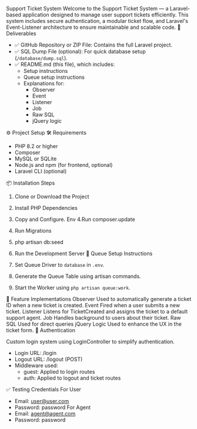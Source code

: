 Support Ticket System
Welcome to the Support Ticket System — a Laravel-based application designed to manage user support tickets efficiently. This system includes secure authentication, a modular ticket flow, and Laravel's Event-Listener architecture to ensure maintainable and scalable code.
🧪 Deliverables

- ✅ GitHub Repository or ZIP File: Contains the full Laravel project.
- ✅ SQL Dump File (optional): For quick database setup (`/database/dump.sql`).
- ✅ README.md (this file), which includes:
  - Setup instructions
  - Queue setup instructions
  - Explanations for:
    - Observer
    - Event
    - Listener
    - Job
    - Raw SQL
    - jQuery logic

⚙️ Project Setup
🛠️ Requirements

- PHP 8.2 or higher
- Composer
- MySQL or SQLite
- Node.js and npm (for frontend, optional)
- Laravel CLI (optional)

📦 Installation Steps
1. Clone or Download the Project
2. Install PHP Dependencies 
3. Copy and Configure. Env
4.Run composer.update
5. Run Migrations
6. php artisan db:seed
6. Run the Development Server
🔁 Queue Setup Instructions

1. Set Queue Driver to `database` in `.env`.
2. Generate the Queue Table using artisan commands.
3. Start the Worker using `php artisan queue:work`.

🧠 Feature Implementations
Observer
Used to automatically generate a ticket ID when a new ticket is created.
Event
Fired when a user submits a new ticket.
Listener
Listens for TicketCreated and assigns the ticket to a default support agent.
Job
Handles background to users about their ticket.
Raw SQL
Used for direct queries 
jQuery Logic
Used to enhance the UX in the ticket form.
🔐 Authentication

Custom login system using LoginController to simplify authentication.

- Login URL: /login
- Logout URL: /logout (POST)
- Middleware used:
  - guest: Applied to login routes
  - auth: Applied to logout and ticket routes

✅ Testing Credentials
For User
- Email: user@user.com
- Password: password
For Agent
- Email: agent@agent.com
- Password: password

